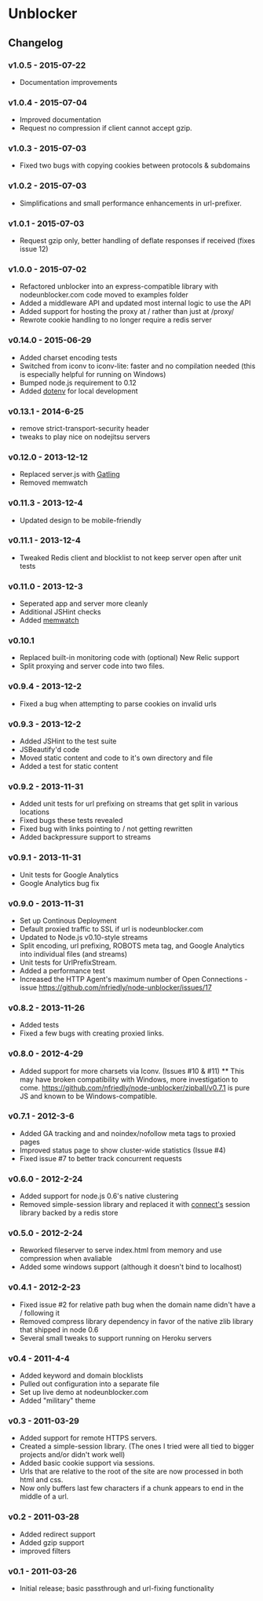 # Unblocker

## Changelog

### v1.0.5 - 2015-07-22
* Documentation improvements

### v1.0.4 - 2015-07-04
* Improved documentation
* Request no compression if client cannot accept gzip.

### v1.0.3 - 2015-07-03
* Fixed two bugs with copying cookies between protocols & subdomains 

### v1.0.2 - 2015-07-03
* Simplifications and small performance enhancements in url-prefixer.

### v1.0.1 - 2015-07-03
* Request gzip only, better handling of deflate responses if received (fixes issue 12)

### v1.0.0 - 2015-07-02
* Refactored unblocker into an express-compatible library with nodeunblocker.com code moved to examples folder
* Added a middleware API and updated most internal logic to use the API
* Added support for hosting the proxy at / rather than just at /proxy/
* Rewrote cookie handling to no longer require a redis server

### v0.14.0 - 2015-06-29
* Added charset encoding tests
* Switched from iconv to iconv-lite: faster and no compilation needed (this is especially helpful for running on Windows)
* Bumped node.js requirement to 0.12
* Added [dotenv](https://www.npmjs.com/package/dotenv) for local development

### v0.13.1 - 2014-6-25
* remove strict-transport-security header
* tweaks to play nice on nodejitsu servers

### v0.12.0 - 2013-12-12
* Replaced server.js with [Gatling](https://github.com/nfriedly/node-gatling)
* Removed memwatch

### v0.11.3 - 2013-12-4
* Updated design to be mobile-friendly

### v0.11.1 - 2013-12-4
* Tweaked Redis client and blocklist to not keep server open after unit tests

### v0.11.0 - 2013-12-3
* Seperated app and server more cleanly
* Additional JSHint checks
* Added [memwatch](https://github.com/lloyd/node-memwatch)

### v0.10.1
* Replaced built-in monitoring code with (optional) New Relic support
* Split proxying and server code into two files.

### v0.9.4 - 2013-12-2
* Fixed a bug when attempting to parse cookies on invalid urls

### v0.9.3 - 2013-12-2
* Added JSHint to the test suite
* JSBeautify'd code
* Moved static content and code to it's own directory and file
* Added a test for static content

### v0.9.2 - 2013-11-31
* Added unit tests for url prefixing on streams that get split in various locations
* Fixed bugs these tests revealed
* Fixed bug with links pointing to / not getting rewritten
* Added backpressure support to streams

### v0.9.1 - 2013-11-31
* Unit tests for Google Analytics
* Google Analytics bug fix

### v0.9.0 - 2013-11-31
* Set up Continous Deployment
* Default proxied traffic to SSL if url is nodeunblocker.com
* Updated to Node.js v0.10-style streams
* Split encoding, url prefixing, ROBOTS meta tag, and Google Analytics into individual files (and streams)
* Unit tests for UrlPrefixStream.
* Added a performance test
* Increased the HTTP Agent's maximum number of Open Connections - issue https://github.com/nfriedly/node-unblocker/issues/17

### v0.8.2 - 2013-11-26
* Added tests
* Fixed a few bugs with creating proxied links.

### v0.8.0 - 2012-4-29
* Added support for more charsets via Iconv. (Issues #10 & #11)
** This may have broken compatibility with Windows, more investigation to come. https://github.com/nfriedly/node-unblocker/zipball/v0.7.1 is pure JS and known to be Windows-compatible.

### v0.7.1 - 2012-3-6
* Added GA tracking and and noindex/nofollow meta tags to proxied pages
* Improved status page to show cluster-wide statistics (Issue #4)
* Fixed issue #7 to better track concurrent requests

### v0.6.0 - 2012-2-24
* Added support for node.js 0.6's native clustering
* Removed simple-session library and replaced it with [connect's](https://github.com/senchalabs/connect/) session library backed by a redis store

### v0.5.0 - 2012-2-24
* Reworked fileserver to serve index.html from memory and use compression when avaliable
* Added some windows support (although it doesn't bind to localhost)

### v0.4.1 - 2012-2-23
* Fixed issue #2 for relative path bug when the domain name didn't have a / following it
* Removed compress library dependency in favor of the native zlib library that shipped in node 0.6
* Several small tweaks to support running on Heroku servers

### v0.4 - 2011-4-4
* Added keyword and domain blocklists
* Pulled out configuration into a separate file
* Set up live demo at nodeunblocker.com
* Added "military" theme

### v0.3 - 2011-03-29
* Added support for remote HTTPS servers.
* Created a simple-session library. (The ones I tried were all tied to bigger projects and/or didn't work well)
* Added basic cookie support via sessions.
* Urls that are relative to the root of the site are now processed in both html and css.
* Now only buffers last few characters if a chunk appears to end in the middle of a url.
	
### v0.2 - 2011-03-28
* Added redirect support 
* Added gzip support
* improved filters

### v0.1 - 2011-03-26
* Initial release; basic passthrough and url-fixing functionality
